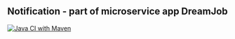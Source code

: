 ## Notification - part of microservice app DreamJob

[![Java CI with Maven](https://github.com/Olegsander48/notification/actions/workflows/maven.yml/badge.svg)](https://github.com/Olegsander48/notification/actions/workflows/maven.yml)
